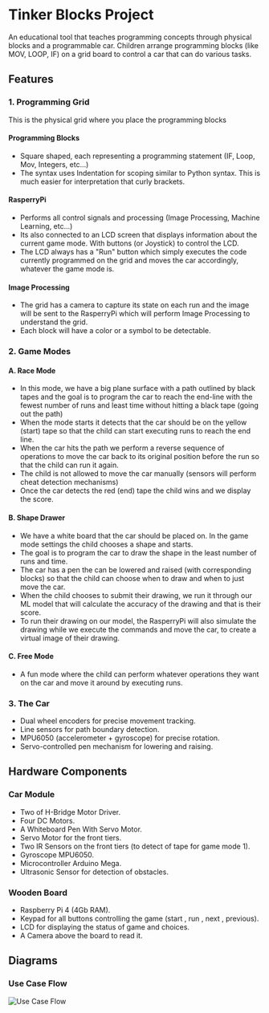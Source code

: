 # Tinker Blocks Project

An educational tool that teaches programming concepts through physical blocks and a programmable car. Children arrange programming blocks (like MOV, LOOP, IF) on a grid board to control a car that can do various tasks.

## Features

### 1. Programming Grid

This is the physical grid where you place the programming blocks

#### Programming Blocks

- Square shaped, each representing a programming statement (IF, Loop, Mov, Integers, etc...)
- The syntax uses Indentation for scoping similar to Python syntax. This is much easier for interpretation that curly brackets.

#### RasperryPi

- Performs all control signals and processing (Image Processing, Machine Learning, etc...)
- Its also connected to an LCD screen that displays information about the current game mode. With buttons (or Joystick) to control the LCD.
- The LCD always has a "Run" button which simply executes the code currently programmed on the grid and moves the car accordingly, whatever the game mode is.

#### Image Processing

- The grid has a camera to capture its state on each run and the image will be sent to the RasperryPi which will perform Image Processing to understand the grid.
- Each block will have a color or a symbol to be detectable.

### 2. Game Modes

#### A. Race Mode

- In this mode, we have a big plane surface with a path outlined by black tapes and the goal is to program the car to reach the end-line with the fewest number of runs and least time without hitting a black tape (going out the path)
- When the mode starts it detects that the car should be on the yellow (start) tape so that the child can start executing runs to reach the end line.
- When the car hits the path we perform a reverse sequence of operations to move the car back to its original position before the run so that the child can run it again.
- The child is not allowed to move the car manually (sensors will perform cheat detection mechanisms)
- Once the car detects the red (end) tape the child wins and we display the score.

#### B. Shape Drawer

- We have a white board that the car should be placed on. In the game mode settings the child chooses a shape and starts.
- The goal is to program the car to draw the shape in the least number of runs and time.
- The car has a pen the can be lowered and raised (with corresponding blocks) so that the child can choose when to draw and when to just move the car.
- When the child chooses to submit their drawing, we run it through our ML model that will calculate the accuracy of the drawing and that is their score.
- To run their drawing on our model, the RasperryPi will also simulate the drawing while we execute the commands and move the car, to create a virtual image of their drawing.

#### C. Free Mode

- A fun mode where the child can perform whatever operations they want on the car and move it around by executing runs.

### 3. The Car

- Dual wheel encoders for precise movement tracking.
- Line sensors for path boundary detection.
- MPU6050 (accelerometer + gyroscope) for precise rotation.
- Servo-controlled pen mechanism for lowering and raising.

## Hardware Components

### Car Module

- Two of H-Bridge Motor Driver.
- Four DC Motors.
- A Whiteboard Pen With Servo Motor.
- Servo Motor for the front tiers.
- Two IR Sensors on the front tiers (to detect of tape for game mode 1).
- Gyroscope MPU6050.
- Microcontroller Arduino Mega.
- Ultrasonic Sensor for detection of obstacles.

### Wooden Board

- Raspberry Pi 4 (4Gb RAM).
- Keypad for all buttons controlling the game (start , run , next , previous).
- LCD for displaying the status of game and choices.
- A Camera above the board to read it.


## Diagrams

### Use Case Flow

![Use Case Flow](../assets/UseCaseFlow.jpg)
